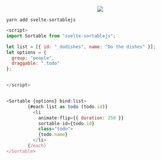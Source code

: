 <p align="center">
  <img  src="https://github.com/solidsnail/svelte-sortablejs/raw/master/docs/logo.png">
</p>


```
yarn add svelte-sortablejs
```


```js
<script>
import Sortable from "svelte-sortablejs";

let list = [{ id: "_dodishes", name: "Do the dishes" }];
let options = {
  group: "people",
  draggable: ".todo"
};


</script>


<Sortable {options} bind:list>
        {#each list as todo (todo.id)}
          <li
            animate:flip={{ duration: 250 }}
            sortable-id={todo.id}
            class="todo">
            {todo.name}
          </li>
        {/each}
</Sortable>
```
